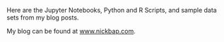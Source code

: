 Here are the Jupyter Notebooks, Python and R Scripts, and sample data sets from my blog posts.

My blog can be found at www.nickbap.com.

